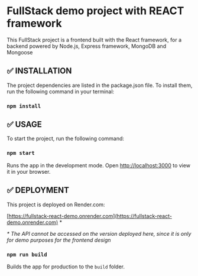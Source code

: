 
<h1> FullStack demo project with REACT framework </h1>
This FullStack project is a frontend built with the React framework, for a backend powered by Node.js, Express framework, MongoDB and  Mongoose

## ✅ INSTALLATION

The project dependencies are listed in the package.json file. To install them, run the following command in your terminal:
### `npm install`


## ✅ USAGE

To start the project, run the following command:
### `npm start`

Runs the app in the development mode. Open [http://localhost:3000](http://localhost:3000) to view it in your browser.


## ✅ DEPLOYMENT</h3>

This project is deployed on Render.com:<p>
[https://fullstack-react-demo.onrender.com](https://fullstack-react-demo.onrender.com) *

<i>* The API cannot be accessed on the version deployed here, since it is only for demo purposes for the frontend design</i>

### `npm run build`

Builds the app for production to the `build` folder.

